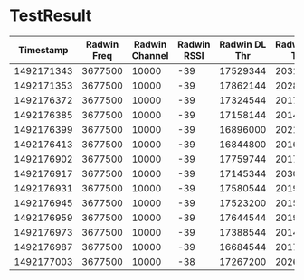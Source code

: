 # TestResult
Timestamp | Radwin Freq | Radwin Channel | Radwin RSSI | Radwin DL Thr | Radwin UL Thr | WiMAX Freq | WiMAX Channel | CPE | DL CINR | DL RSSI | UL CINR | UL RSSI
--- | --- | --- | ---| --- | --- | --- | --- | --- | --- | --- | --- | ---
1492171343 | 3677500 | 10000 | -39 | 17529344 | 20313600 | 3664000 | 10000 | 64:ed:57:31:ef:86 | 28 | -54 | 28 | -72  
1492171353 | 3677500 | 10000 | -39 | 17862144 | 20281344 | 3664000 | 10000 | 64:ed:57:31:ef:86 | 28 | -54 | 28 | -71  
1492176372 | 3677500 | 10000 | -39 | 17324544 | 20172800 | 3664000 | 10000 | 64:ed:57:31:ef:86 | 28 | -54 | 29 | -71 
1492176385 | 3677500 | 10000 | -39 | 17158144 | 20140544 | 3664000 | 10000 | 64:ed:57:31:ef:86 | 28 | -54 | 27 | -71 | 
1492176399 | 3677500 | 10000 | -39 | 16896000 | 20217344 | 3664000 | 10000 | 64:ed:57:31:ef:86 | 28 | -54 | 29 | -71 | 
1492176413 | 3677500 | 10000 | -39 | 16844800 | 20160000 | 3664000 | 10000 | 64:ed:57:31:ef:86 | 23 | -54 | 29 | -71 | 
1492176902 | 3677500 | 10000 | -39 | 17759744 | 20178944 | 3664000 | 10000 | 64:ed:57:31:ef:86 | 24 | -54 | 29 | -71 | 
1492176917 | 3677500 | 10000 | -39 | 17145344 | 20306944 | 3664000 | 10000 | 64:ed:57:31:ef:86 | 28 | -54 | 28 | -71 | 
1492176931 | 3677500 | 10000 | -39 | 17580544 | 20198400 | 3664000 | 10000 | 64:ed:57:31:ef:86 | 28 | -54 | 28 | -71 | 
1492176945 | 3677500 | 10000 | -39 | 17523200 | 20153344 | 3664000 | 10000 | 64:ed:57:31:ef:86 | 28 | -54 | 28 | -71 | 
1492176959 | 3677500 | 10000 | -39 | 17644544 | 20191744 | 3664000 | 10000 | 64:ed:57:31:ef:86 | 24 | -54 | 29 | -71 | 
1492176973 | 3677500 | 10000 | -39 | 17388544 | 20147200 | 3664000 | 10000 | 64:ed:57:31:ef:86 | 28 | -54 | 29 | -71 | 
1492176987 | 3677500 | 10000 | -39 | 16684544 | 20172800 | 3664000 | 10000 | 64:ed:57:31:ef:86 | 28 | -54 | 27 | -71 | 
1492177003 | 3677500 | 10000 | -38 | 17267200 | 20262400 | 3664000 | 10000 | 64:ed:57:31:ef:86 | 28 | -54 | 30 | -71 | 
